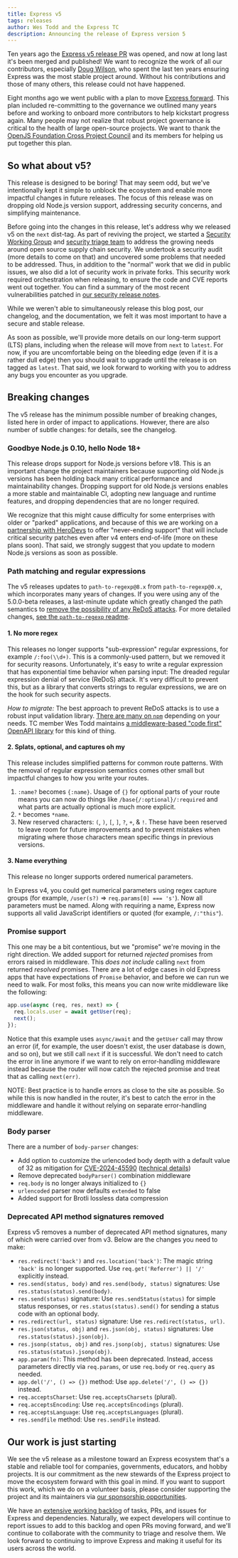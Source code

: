 ```yaml
---
title: Express v5
tags: releases
author: Wes Todd and the Express TC
description: Announcing the release of Express version 5
---
```


Ten years ago the [Express v5 release PR](https://github.com/expressjs/express/pull/2237) was opened, and now at long last it's been merged and published!  We want to recognize the work of all our contributors, especially [Doug Wilson](https://github.com/dougwilson), who spent the last ten years ensuring Express was the most stable project around. Without his contributions and those of many others, this release could not have happened.

Eight months ago we went public with a plan to move [Express forward](https://github.com/expressjs/discussions/issues/160). This plan included re-committing to the governance we outlined many years before and working to onboard more contributors to help kickstart progress again.  Many people may not realize that robust project governance is critical to the health of large open-source projects. We want to thank the [OpenJS Foundation Cross Project
Council](https://github.com/openjs-foundation/cross-project-council/) and its members for helping us put together this plan. 

## So what about v5?

This release is designed to be boring!  That may seem odd, but we've intentionally kept it simple to unblock the ecosystem and enable more impactful changes in future releases. The focus of this release was on dropping old Node.js version support, addressing security concerns, and simplifying maintenance.

Before going into the changes in this release, let's address why we released v5 on the `next` dist-tag. As part of reviving the project, we started a [Security Working Group](https://github.com/expressjs/security-wg) and [security triage team](https://github.com/expressjs/security-wg?tab=readme-ov-file#security-triage-team) to address the growing needs around open source supply chain security. We undertook a security audit (more details to come on that) and uncovered some problems that needed to be addressed. Thus, in addition to the "normal" work that we did in public issues, we also did a lot of security work in private forks. This security work required orchestration when releasing, to ensure the code and CVE reports went out together. You can find a summary of the most recent vulnerabilities patched in [our security release notes](https://expressjs.com/2024/09/29/security-releases.html). 

While we weren't able to simultaneously release this blog post, our changelog, and the documentation, we felt it was most important to have a secure and stable release.

As soon as possible, we'll provide more details on our long-term support (LTS) plans, including when the release will move from `next` to `latest`. For now, if you are uncomfortable being on the bleeding edge (even if it is a rather dull edge) then you should wait to upgrade until the release is on tagged as `latest`. That said, we look forward to working with you to address any bugs you encounter as you upgrade.

## Breaking changes

The v5 release has the minimum possible number of breaking changes, listed here in order of impact to applications. However, there are also number of subtle changes: for details, see the changelog.

### Goodbye Node.js 0.10, hello Node 18+

This release drops support for Node.js versions before v18. This is an important change the project maintainers because supporting old Node.js versions has been holding back many critical performance and maintainability changes. 
Dropping support for old Node.js versions enables a more stable and maintainable CI, adopting new language and runtime features, and dropping dependencies that are no longer required.

We recognize that this might cause difficulty for some enterprises with older or "parked" applications, and because of this we are working on a [partnership with HeroDevs](https://expressjs.com/2024/10/01/HeroDevs-partnership-announcement.html) to offer "never-ending support" that will include critical security patches even after v4 enters end-of-life (more on these plans soon). That said, we strongly suggest that you update to modern Node.js versions as soon as possible.

### Path matching and regular expressions

The v5 releases updates to `path-to-regexp@8.x` from `path-to-regexp@0.x`, which incorporates many years of changes. If you were using any of the 5.0.0-beta releases, a last-minute update which greatly changed the path semantics to [remove the possibility of any ReDoS attacks](https://blakeembrey.com/posts/2024-09-web-redos/). For more detailed changes, [see the `path-to-regexp` readme](https://github.com/pillarjs/path-to-regexp?tab=readme-ov-file#express--4x).

#### 1. No more regex

This releases no longer supports "sub-expression" regular expressions, for example `/:foo(\\d+)`.
This is a commonly-used pattern, but we removed it for security reasons. Unfortunately, it's easy to write a regular expression that has exponential time behavior when parsing input: The dreaded regular expression denial of service (ReDoS) attack. It's very difficult to prevent this, but as a library that converts strings to regular expressions, we are on the hook for such security aspects.

*How to migrate:* The best approach to prevent ReDoS attacks is to use a robust input validation library. [There are many on `npm`](https://www.npmjs.com/search?q=validate%20express) depending on your needs.  TC member Wes Todd maintains [a middleware-based "code first" OpenAPI library](https://www.npmjs.com/package/@wesleytodd/openapi) for this kind of thing. 

#### 2. Splats, optional, and captures oh my

This release includes simplified patterns for common route patterns.  With the removal of regular expression semantics comes other small but impactful changes to how you write your routes.

1. `:name?` becomes `{:name}`. Usage of `{}` for optional parts of your route means you can now do things like `/base{/:optional}/:required` and what parts are actually optional is much more explicit.
2. `*` becomes `*name`.
3. New reserved characters: `(`, `)`, `[`, `]`, `?`, `+`, & `!`. These have been reserved to leave room for future improvements and to prevent mistakes when migrating where those characters mean specific things in previous versions.

#### 3. Name everything

This release no longer supports ordered numerical parameters.

In Express v4,  you could get numerical parameters using regex capture groups (for example, `/user(s?)` => `req.params[0] === 's'`). Now all parameters must be named. Along with requiring a name, Express now supports all valid JavaScript identifiers or quoted (for example, `/:"this"`).

### Promise support

This one may be a bit contentious, but we "promise" we're moving in the right direction. We added support for returned *rejected* promises from errors raised in middleware. This *does not include* calling `next` from returned *resolved* promises. There are a lot of edge cases in old Express apps that have expectations of `Promise` behavior, and before we can run we need to walk. For most folks, this means you can now write middleware like the following:

```javascript
app.use(async (req, res, next) => {
  req.locals.user = await getUser(req);
  next();
});
```

Notice that this example uses `async/await` and the `getUser` call may throw an error (if, for example, the user doesn't exist, the user database is down, and so on), but we still call `next` if it is successful. We don't need to catch the error in line anymore if we want to rely on error-handling middleware instead because the router will now catch the rejected promise and treat that as calling `next(err)`.

NOTE: Best practice is to handle errors as close to the site as possible. So while this is now handled in the router, it's best to catch the error in the middleware and handle it without relying on separate error-handling middleware.

### Body parser

There are a number of `body-parser` changes:

- Add option to customize the urlencoded body depth with a default value of 32 as mitigation for [CVE-2024-45590](https://nvd.nist.gov/vuln/detail/CVE-2024-45590) ([technical details](https://github.com/expressjs/body-parser/commit/b2695c4450f06ba3b0ccf48d872a229bb41c9bce))
- Remove deprecated `bodyParser()` combination middleware
- `req.body` is no longer always initialized to `{}`
- `urlencoded` parser now defaults `extended` to false
- Added support for Brotli lossless data compression 

### Deprecated API method signatures removed

Express v5 removes a number of deprecated API method signatures, many of which were carried over from v3. Below are the changes you need to make:

- `res.redirect('back')` and `res.location('back')`: The magic string `'back'` is no longer supported. Use `req.get('Referrer') || '/'` explicitly instead.
- `res.send(status, body)` and `res.send(body, status)` signatures: Use `res.status(status).send(body)`.
- `res.send(status)` signature: Use `res.sendStatus(status)` for simple status responses, or `res.status(status).send()` for sending a status code with an optional body.
- `res.redirect(url, status)` signature: Use `res.redirect(status, url)`.
- `res.json(status, obj)` and `res.json(obj, status)` signatures: Use `res.status(status).json(obj)`.
- `res.jsonp(status, obj)` and `res.jsonp(obj, status)` signatures: Use `res.status(status).jsonp(obj)`.
- `app.param(fn)`: This method has been deprecated. Instead, access parameters directly via `req.params`, or use `req.body` or `req.query` as needed.
- `app.del('/', () => {})` method: Use `app.delete('/', () => {})` instead.
- `req.acceptsCharset`: Use `req.acceptsCharsets` (plural).
- `req.acceptsEncoding`: Use `req.acceptsEncodings` (plural).
- `req.acceptsLanguage`: Use `req.acceptsLanguages` (plural).
- `res.sendfile` method: Use `res.sendFile` instead.

## Our work is just starting

We see the v5 release as a milestone toward an Express ecosystem that's a stable and reliable tool for companies, governments, educators, and hobby projects.  It is our commitment as the new stewards of the Express project to move the ecosystem forward with this goal in mind. If you want to support this work, which we do on a volunteer basis, please consider supporting the project and its maintainers via [our sponsorship opportunities](https://opencollective.com/express).  

We have an [extensive working backlog](https://github.com/expressjs/discussions/issues/266) of tasks, PRs, and issues for Express and dependencies.  Naturally, we expect developers will continue to report issues to add to this backlog and open PRs moving forward, and we'll continue to collaborate with the community to triage and resolve them.  We look forward to continuing to improve Express and making it useful for its users across the world.
